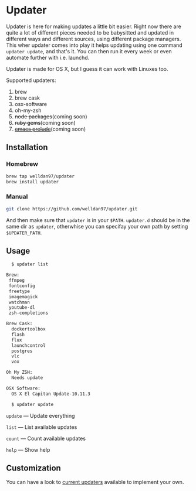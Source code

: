 Updater
=======

Updater is here for making updates a little bit easier. Right now there are
quite a lot of different pieces needed to be babysitted and updated in different
ways and different sources, using different package managers. This wher updater
comes into play it helps updating using one command `updater update`, and that's
it. You can then run it every week or even automate further with i.e. launchd.

Updater is made for OS X, but I guess it can work with Linuxes too.

Supported updaters:

1. brew
2. brew cask
3. osx-software
4. oh-my-zsh
5. ~~node packages~~(coming soon)
6. ~~ruby gems~~(coming soon)
7. [~~emacs prelude~~][emacs-prelude](coming soon)

Installation
------------

### Homebrew

```bash
brew tap welldan97/updater
brew install updater
```

### Manual

```bash
git clone https://github.com/welldan97/updater.git
```

And then make sure that `updater` is in your `$PATH`. `updater.d` should be
in the same dir as `updater`, otherwhise you can specifay your own path by
setting `$UPDATER_PATH`.

Usage
-----

```bash
  $ updater list

Brew:
 ffmpeg
 fontconfig
 freetype
 imagemagick
 watchman
 youtube-dl
 zsh-completions

Brew Cask:
  dockertoolbox
  flash
  flux
  launchcontrol
  postgres
  vlc
  vox

Oh My ZSH:
  Needs update

OSX Software:
  OS X El Capitan Update-10.11.3
```

```bash
  $ updater update
```

`update` — Update everything

`list` — List available updates

`count` — Count available updates

`help` — Show help

Customization
-------------

You can have a look to [current updaters][updaters] available to implement your
own.


[updaters]: https://github.com/welldan97/updater/tree/master/updater.d
[emacs-prelude]: https://github.com/bbatsov/prelude
